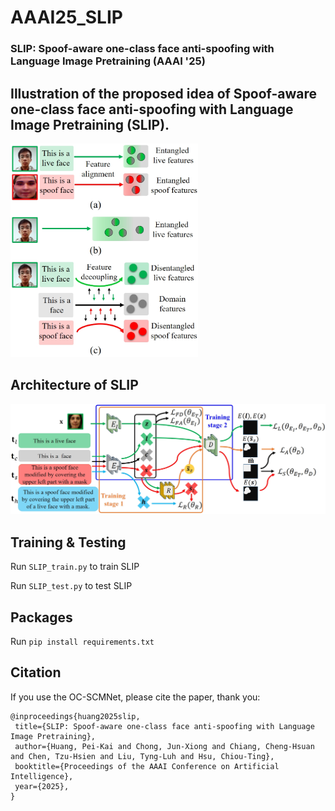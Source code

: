 # AAAI25_SLIP
### SLIP: Spoof-aware one-class face anti-spoofing with Language Image Pretraining (AAAI '25)

## Illustration of the proposed idea of **S**poof-aware one-class face anti-spoofing with **L**anguage **I**mage **P**retraining (SLIP).


<img src="figures/idea.png" alt="plot" width="300"/>

## Architecture of SLIP
![plot](figures/framework.png)

## Training & Testing
Run `SLIP_train.py` to train SLIP

Run `SLIP_test.py` to test SLIP

## Packages
Run `pip install requirements.txt`

## Citation

If you use the OC-SCMNet, please cite the paper, thank you:
 ```
@inproceedings{huang2025slip,
  title={SLIP: Spoof-aware one-class face anti-spoofing with Language Image Pretraining},
  author={Huang, Pei-Kai and Chong, Jun-Xiong and Chiang, Cheng-Hsuan and Chen, Tzu-Hsien and Liu, Tyng-Luh and Hsu, Chiou-Ting},
  booktitle={Proceedings of the AAAI Conference on Artificial Intelligence},
  year={2025},
}

```
